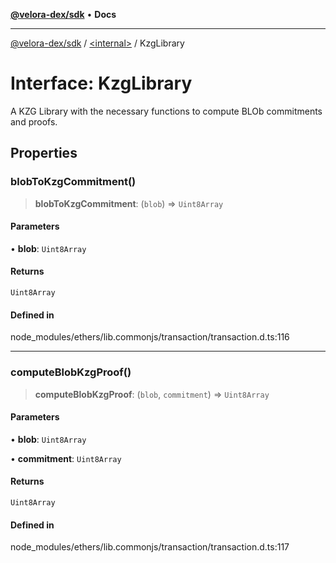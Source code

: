 [**@velora-dex/sdk**](../../README.md) • **Docs**

***

[@velora-dex/sdk](../../globals.md) / [\<internal\>](../README.md) / KzgLibrary

# Interface: KzgLibrary

A KZG Library with the necessary functions to compute
 BLOb commitments and proofs.

## Properties

### blobToKzgCommitment()

> **blobToKzgCommitment**: (`blob`) => `Uint8Array`

#### Parameters

• **blob**: `Uint8Array`

#### Returns

`Uint8Array`

#### Defined in

node\_modules/ethers/lib.commonjs/transaction/transaction.d.ts:116

***

### computeBlobKzgProof()

> **computeBlobKzgProof**: (`blob`, `commitment`) => `Uint8Array`

#### Parameters

• **blob**: `Uint8Array`

• **commitment**: `Uint8Array`

#### Returns

`Uint8Array`

#### Defined in

node\_modules/ethers/lib.commonjs/transaction/transaction.d.ts:117
